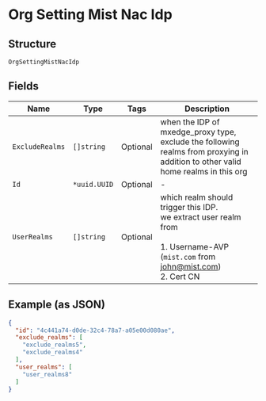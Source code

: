 
# Org Setting Mist Nac Idp

## Structure

`OrgSettingMistNacIdp`

## Fields

| Name | Type | Tags | Description |
|  --- | --- | --- | --- |
| `ExcludeRealms` | `[]string` | Optional | when the IDP of mxedge_proxy type, exclude the following realms from proxying in addition to other valid home realms in this org |
| `Id` | `*uuid.UUID` | Optional | - |
| `UserRealms` | `[]string` | Optional | which realm should trigger this IDP.<br>we extract user realm from<br><br>1. Username-AVP (`mist.com` from john@mist.com)<br>2. Cert CN |

## Example (as JSON)

```json
{
  "id": "4c441a74-d0de-32c4-78a7-a05e00d080ae",
  "exclude_realms": [
    "exclude_realms5",
    "exclude_realms4"
  ],
  "user_realms": [
    "user_realms8"
  ]
}
```

